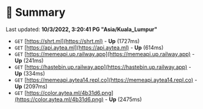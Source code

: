 # 📖 Summary
Last updated: **10/3/2022, 3:20:41 PG "Asia/Kuala_Lumpur"**

- `GET` [https://shrt.ml](https://shrt.ml) - **Up** (1727ms)
- `GET` [https://api.aytea.ml](https://api.aytea.ml) - **Up** (614ms)
- `GET` [https://memeapi.up.railway.app](https://memeapi.up.railway.app) - **Up** (241ms)
- `GET` [https://hastebin.up.railway.app](https://hastebin.up.railway.app) - **Up** (334ms)
- `GET` [https://memeapi.aytea14.repl.co](https://memeapi.aytea14.repl.co) - **Up** (2097ms)
- `GET` [https://color.aytea.ml/4b31d6.png](https://color.aytea.ml/4b31d6.png) - **Up** (2475ms)
